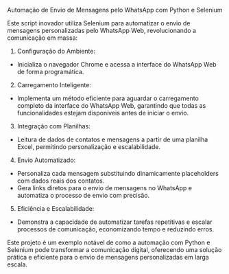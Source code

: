 Automação de Envio de Mensagens pelo WhatsApp com Python e Selenium

Este script inovador utiliza Selenium para automatizar o envio de mensagens personalizadas pelo WhatsApp Web, revolucionando a comunicação em massa:

1. Configuração do Ambiente:
 - Inicializa o navegador Chrome e acessa a interface do WhatsApp Web de forma programática.

2. Carregamento Inteligente:
 - Implementa um método eficiente para aguardar o carregamento completo da interface do WhatsApp Web, garantindo que todas as funcionalidades estejam disponíveis antes de iniciar o envio.

3. Integração com Planilhas:
 - Leitura de dados de contatos e mensagens a partir de uma planilha Excel, permitindo personalização e escalabilidade.

4. Envio Automatizado:
 - Personaliza cada mensagem substituindo dinamicamente placeholders com dados reais dos contatos.
 - Gera links diretos para o envio de mensagens no WhatsApp e automatiza o processo de envio com precisão.

5. Eficiência e Escalabilidade:
 - Demonstra a capacidade de automatizar tarefas repetitivas e escalar processos de comunicação, economizando tempo e reduzindo erros.

Este projeto é um exemplo notável de como a automação com Python e Selenium pode transformar a comunicação digital, oferecendo uma solução prática e eficiente para o envio de mensagens personalizadas em larga escala.
